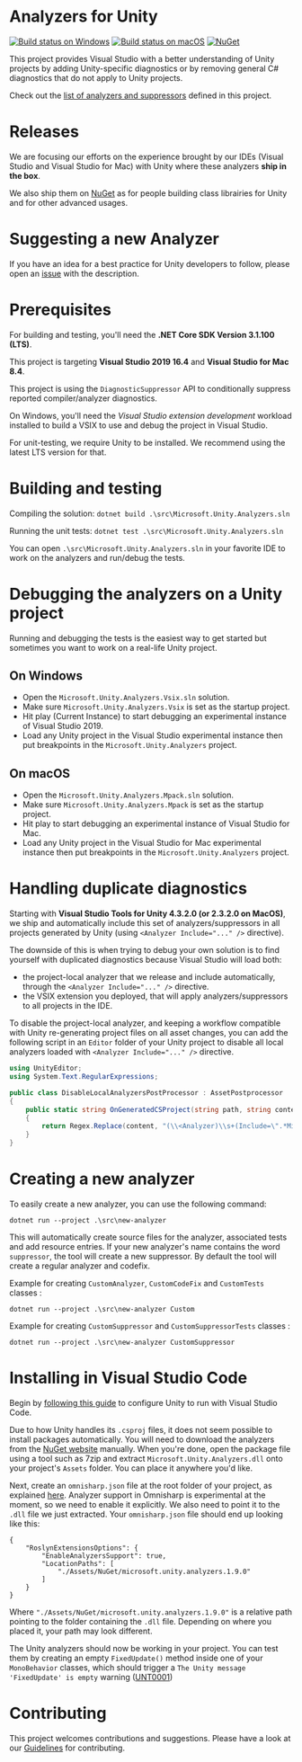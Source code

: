 # Analyzers for Unity

[![Build status on Windows](https://github.com/microsoft/Microsoft.Unity.Analyzers/workflows/CI-Windows/badge.svg)](https://github.com/microsoft/Microsoft.Unity.Analyzers/actions?query=workflow%3ACI-Windows)
[![Build status on macOS](https://github.com/microsoft/Microsoft.Unity.Analyzers/workflows/CI-macOS/badge.svg)](https://github.com/microsoft/Microsoft.Unity.Analyzers/actions?query=workflow%3ACI-macOS)
[![NuGet](https://img.shields.io/nuget/v/Microsoft.Unity.Analyzers.svg)](https://nuget.org/packages/Microsoft.Unity.Analyzers)

This project provides Visual Studio with a better understanding of Unity projects by adding Unity-specific diagnostics or by removing general C# diagnostics that do not apply to Unity projects. 

Check out the [list of analyzers and suppressors](doc/index.md) defined in this project.

# Releases

We are focusing our efforts on the experience brought by our IDEs (Visual Studio and Visual Studio for Mac) with Unity where these analyzers **ship in the box**.

We also ship them on [NuGet](https://nuget.org/packages/Microsoft.Unity.Analyzers) as for people building class librairies for Unity and for other advanced usages.

# Suggesting a new Analyzer
If you have an idea for a best practice for Unity developers to follow, please open an [issue](https://github.com/microsoft/Microsoft.Unity.Analyzers/issues/new?template=Feature_request.md) with the description.

# Prerequisites
For building and testing, you'll need the **.NET Core SDK Version 3.1.100 (LTS)**.

This project is targeting **Visual Studio 2019 16.4** and **Visual Studio for Mac 8.4**.

This project is using the `DiagnosticSuppressor` API to conditionally suppress reported compiler/analyzer diagnostics. 

On Windows, you'll need the _Visual Studio extension development_ workload installed to build a VSIX to use and debug the project in Visual Studio.

For unit-testing, we require Unity to be installed. We recommend using the latest LTS version for that.

# Building and testing

Compiling the solution:
`dotnet build .\src\Microsoft.Unity.Analyzers.sln`

Running the unit tests:
`dotnet test .\src\Microsoft.Unity.Analyzers.sln`

You can open `.\src\Microsoft.Unity.Analyzers.sln` in your favorite IDE to work on the analyzers and run/debug the tests.

# Debugging the analyzers on a Unity project

Running and debugging the tests is the easiest way to get started but sometimes you want to work on a real-life Unity project.

## On Windows

- Open the `Microsoft.Unity.Analyzers.Vsix.sln` solution.
- Make sure `Microsoft.Unity.Analyzers.Vsix` is set as the startup project.
- Hit play (Current Instance) to start debugging an experimental instance of Visual Studio 2019.
- Load any Unity project in the Visual Studio experimental instance then put breakpoints in the `Microsoft.Unity.Analyzers` project.

## On macOS

- Open the `Microsoft.Unity.Analyzers.Mpack.sln` solution.
- Make sure `Microsoft.Unity.Analyzers.Mpack` is set as the startup project.
- Hit play to start debugging an experimental instance of Visual Studio for Mac.
- Load any Unity project in the Visual Studio for Mac experimental instance then put breakpoints in the `Microsoft.Unity.Analyzers` project.

# Handling duplicate diagnostics 

Starting with **Visual Studio Tools for Unity 4.3.2.0 (or 2.3.2.0 on MacOS)**, we ship and automatically include this set of analyzers/suppressors in all projects generated by Unity (using `<Analyzer Include="..." />` directive).

The downside of this is when trying to debug your own solution is to find yourself with duplicated diagnostics because Visual Studio will load both:
- the project-local analyzer that we release and include automatically, through the `<Analyzer Include="..." />` directive. 
- the VSIX extension you deployed, that will apply analyzers/suppressors to all projects in the IDE.

To disable the project-local analyzer, and keeping a workflow compatible with Unity re-generating project files on all asset changes, you can add the following script in an `Editor` folder of your Unity project to disable all local analyzers loaded with `<Analyzer Include="..." />` directive.

```csharp
using UnityEditor;
using System.Text.RegularExpressions;

public class DisableLocalAnalyzersPostProcessor : AssetPostprocessor
{
	public static string OnGeneratedCSProject(string path, string content)
	{
		return Regex.Replace(content, "(\\<Analyzer)\\s+(Include=\".*Microsoft\\.Unity\\.Analyzers\\.dll\")", "$1 Condition=\"false\" $2");
	}
}
```

# Creating a new analyzer 

To easily create a new analyzer, you can use the following command:

`dotnet run --project .\src\new-analyzer`

This will automatically create source files for the analyzer, associated tests and add resource entries. If your new analyzer's name contains the word `suppressor`, the tool will create a new suppressor. By default the tool will create a regular analyzer and codefix.

Example for creating `CustomAnalyzer`, `CustomCodeFix` and `CustomTests` classes :

`dotnet run --project .\src\new-analyzer Custom`

Example for creating `CustomSuppressor` and `CustomSuppressorTests` classes :

`dotnet run --project .\src\new-analyzer CustomSuppressor`

# Installing in Visual Studio Code

Begin by [following this guide](https://code.visualstudio.com/docs/other/unity) to configure Unity to run with Visual Studio Code.

Due to how Unity handles its `.csproj` files, it does not seem possible to install packages automatically. You will need to download the analyzers from the [NuGet website](https://www.nuget.org/packages/Microsoft.Unity.Analyzers/) manually. When you're done, open the package file using a tool such as 7zip and extract `Microsoft.Unity.Analyzers.dll` onto your project's `Assets` folder. You can place it anywhere you'd like.

Next, create an `omnisharp.json` file at the root folder of your project, as explained [here](https://www.strathweb.com/2019/04/roslyn-analyzers-in-code-fixes-in-omnisharp-and-vs-code/). Analyzer support in Omnisharp is experimental at the moment, so we need to enable it explicitly. We also need to point it to the `.dll` file we just extracted. Your `omnisharp.json` file should end up looking like this:

```
{
    "RoslynExtensionsOptions": {
        "EnableAnalyzersSupport": true,
        "LocationPaths": [
            "./Assets/NuGet/microsoft.unity.analyzers.1.9.0"
        ]
    }
}
```

Where `"./Assets/NuGet/microsoft.unity.analyzers.1.9.0"` is a relative path pointing to the folder containing the `.dll` file. Depending on where you placed it, your path may look different.

The Unity analyzers should now be working in your project. You can test them by creating an empty `FixedUpdate()` method inside one of your `MonoBehavior` classes, which should trigger a `The Unity message 'FixedUpdate' is empty` warning ([UNT0001](doc/UNT0001.md)) 

# Contributing

This project welcomes contributions and suggestions.
Please have a look at our [Guidelines](CONTRIBUTING.md) for contributing.
